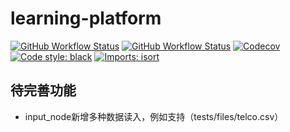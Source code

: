 # learning-platform

[![GitHub Workflow Status](https://img.shields.io/github/workflow/status/taoting1234/learning-platform/Lint?label=lint)](https://github.com/taoting1234/learning-platform/actions?query=workflow%3ALint)
[![GitHub Workflow Status](https://img.shields.io/github/workflow/status/taoting1234/learning-platform/Test?label=test)](https://github.com/taoting1234/learning-platform/actions?query=workflow%3ATest)
[![Codecov](https://img.shields.io/codecov/c/github/taoting1234/learning-platform)](https://codecov.io/gh/taoting1234/learning-platform)
[![Code style: black](https://img.shields.io/badge/code%20style-black-000000.svg)](https://github.com/psf/black)
[![Imports: isort](https://img.shields.io/badge/%20imports-isort-%231674b1?style=flat&labelColor=ef8336)](https://pycqa.github.io/isort/)

## 待完善功能

* input_node新增多种数据读入，例如支持（tests/files/telco.csv）
